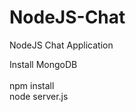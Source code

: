 # NodeJS-Chat
NodeJS Chat Application

Install MongoDB</br></br>
npm install</br>
node server.js</br>
